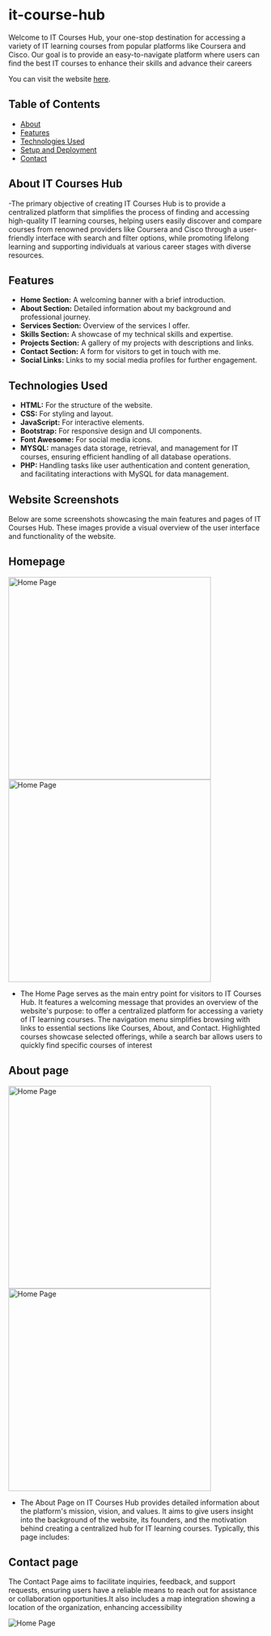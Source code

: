 # it-course-hub
Welcome to IT Courses Hub, your one-stop destination for accessing a variety of IT learning courses from popular platforms like Coursera and Cisco. Our goal is to provide an easy-to-navigate platform where users can find the best IT courses to enhance their skills and advance their careers

You can visit the website [here](https://itcoursehub.000webhostapp.com/).

## Table of Contents

- [About](#about)
- [Features](#features)
- [Technologies Used](#technologies-used)
- [Setup and Deployment](#setup-and-deployment)
- [Contact](#contact)

## About IT Courses Hub
-The primary objective of creating IT Courses Hub is to provide a centralized platform that simplifies the process of finding and accessing high-quality IT learning courses, helping users easily discover and compare courses from renowned providers like Coursera and Cisco through a user-friendly interface with search and filter options, while promoting lifelong learning and supporting individuals at various career stages with diverse resources.

## Features

- **Home Section:** A welcoming banner with a brief introduction.
- **About Section:** Detailed information about my background and professional journey.
- **Services Section:** Overview of the services I offer.
- **Skills Section:** A showcase of my technical skills and expertise.
- **Projects Section:** A gallery of my projects with descriptions and links.
- **Contact Section:** A form for visitors to get in touch with me.
- **Social Links:** Links to my social media profiles for further engagement.

## Technologies Used

- **HTML:** For the structure of the website.
- **CSS:** For styling and layout.
- **JavaScript:** For interactive elements.
- **Bootstrap:** For responsive design and UI components.
- **Font Awesome:** For social media icons.
- **MYSQL:** manages data storage, retrieval, and management for IT courses, ensuring efficient handling of all database operations.
-  **PHP:** Handling tasks like user authentication and content generation, and facilitating interactions with MySQL for data management.

## Website Screenshots 
Below are some screenshots showcasing the main features and pages of IT Courses Hub. These images provide a visual overview of the user interface and functionality of the website.

<h2>Homepage</h2>
<img src="images/Home.jpg" alt="Home Page" style="width: 400px; height: auto;">

<img src="images/courses.png" alt="Home Page" style="width: 400px; height: auto;">

<ul><li>The Home Page serves as the main entry point for visitors to IT Courses Hub. It features a welcoming message that provides an overview of the website's purpose: to offer a centralized platform for accessing a variety of IT learning courses. The navigation menu simplifies browsing with links to essential sections like Courses, About, and Contact. Highlighted courses showcase selected offerings, while a search bar allows users to quickly find specific courses of interest</li></ul>


<h2>About page</h2>
<img src="images/about.jpg" alt="Home Page" style="width: 400px; height: auto;">

<img src="images/about_me.jpg" alt="Home Page" style="width: 400px; height: auto;">

<ul><li>
The About Page on IT Courses Hub provides detailed information about the platform's mission, vision, and values. It aims to give users insight into the background of the website, its founders, and the motivation behind creating a centralized hub for IT learning courses. Typically, this page includes:
</li></ul>

<h2> Contact page </h2>


The Contact Page aims to facilitate inquiries, feedback, and support requests, ensuring users have a reliable means to reach out for assistance or collaboration opportunities.It also includes a map integration showing a location of the organization, enhancing accessibility

![Home Page](images/Home.png)



